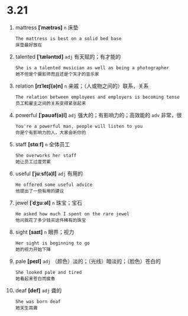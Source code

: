 # 3.21








1. mattress **[ˈmætrəs]** `n` 床垫
    ```
    The mattress is best on a solid bed base
    床垫最好放在
    ```

2. talented **[ˈtæləntɪd]** `adj` 有天赋的；有才能的
    ```
    She is a talented musician as well as being a photographer
    她不但是个摄影师而且还是个天才的音乐家
    ```

3. relation **[rɪˈleɪʃ(ə)n]** `n` 亲戚；（人或物之间的）联系，关系
    ```
    The relation between employees and employers is becoming tense
    员工和雇主之间的关系变得紧张起来
    ```

4. powerful **[ˈpaʊəf(ə)l]** `adj` 强大的；有影响力的；高效能的 `adv` 非常，很
    ```
    You're a powerful man, people will listen to you
    你是个有影响力的人，大家会听你的
    ```

5. staff **[stɑːf]** `n` 全体员工
    ```
    She overworks her staff
    她让员工过度劳累
    ```

6. useful **[ˈjuːsf(ə)l]** `adj` 有用的
    ```
    He offered some useful advice
    他提出了一些有用的建议
    ```

7. jewel **[ˈdʒuːəl]** `n` 珠宝；宝石
    ```
    He asked how much I spent on the rare jewel
    他问我花了多少钱买这件稀有的珠宝
    ```

8. sight **[saɪt]** `n` 眼界；视力
    ```
    Her sight is beginning to go
    她的视力开始下降
    ```

9. pale **[peɪl]** `adj` （颜色）淡的；（光线）暗淡的；（脸色）苍白的
    ```
    She looked pale and tired
    她看起来苍白而疲惫
    ```

10. deaf **[def]** `adj` 聋的
    ```
    She was born deaf
    她天生耳聋
    ```
